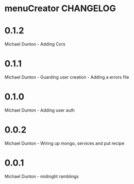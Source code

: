 menuCreator CHANGELOG
==============================

# 0.1.2

Michael Dunton - Adding Cors

# 0.1.1

Michael Dunton - Guarding user creation
               - Adding a errors file

# 0.1.0

Michael Dunton - Adding user auth

# 0.0.2

Michael Dunton - Wiring up mongo, services and put recipe


# 0.0.1

Michael Dunton - midnight ramblings
